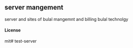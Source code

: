 ## server mangement

server and sites of bulal mangemnt and billing bulal technolgy

#### License

mit# test-server
